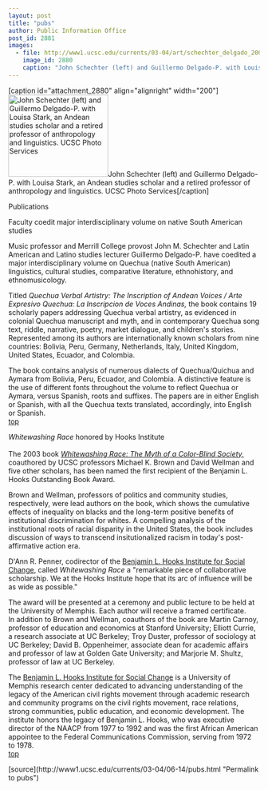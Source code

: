 ```yaml
---
layout: post
title: "pubs"
author: Public Information Office
post_id: 2881
images:
  - file: http://www1.ucsc.edu/currents/03-04/art/schechter_delgado_200.jpg
    image_id: 2880
    caption: "John Schechter (left) and Guillermo Delgado-P. with Louisa Stark, an Andean studies scholar and a retired professor of anthropology and linguistics. UCSC Photo Services"
---
```


[caption id="attachment_2880" align="alignright" width="200"]<a href="http://localhost/mysite/wp-content/uploads/2004/06/schechter_delgado_200.jpg"><img class="size-full wp-image-2880" src="http://localhost/mysite/wp-content/uploads/2004/06/schechter_delgado_200.jpg" alt="John Schechter (left) and Guillermo Delgado-P. with Louisa Stark, an Andean studies scholar and a retired professor of anthropology and linguistics. UCSC Photo Services" width="200" height="164" /></a>John Schechter (left) and Guillermo Delgado-P. with Louisa Stark, an Andean studies scholar and a retired professor of anthropology and linguistics. UCSC Photo Services[/caption]
<p class="pagehead">
  Publications
</p>
<p class="sectionhead">
  <a name="quechua" id="quechua"></a>Faculty coedit major interdisciplinary volume on native South American studies
</p>
<p>
  Music professor and Merrill College provost John M. Schechter and Latin American and Latino studies lecturer Guillermo Delgado-P. have coedited a major interdisciplinary volume on Quechua (native South American) linguistics, cultural studies, comparative literature, ethnohistory, and ethnomusicology.
</p>
<p>
  Titled <i>Quechua Verbal Artistry: The Inscription of Andean Voices / Arte Expresivo Quechua: La Inscripcion de Voces Andinas,</i> the book contains 19 scholarly papers addressing Quechua verbal artistry, as evidenced in colonial Quechua manuscript and myth, and in contemporary Quechua song text, riddle, narrative, poetry, market dialogue, and children's stories. Represented among its authors are internationally known scholars from nine countries: Bolivia, Peru, Germany, Netherlands, Italy, United Kingdom, United States, Ecuador, and Colombia.<br>
</p>
<p>
  The book contains analysis of numerous dialects of Quechua/Quichua and Aymara from Bolivia, Peru, Ecuador, and Colombia. A distinctive feature is the use of different fonts throughout the volume to reflect Quechua or Aymara, versus Spanish, roots and suffixes. The papers are in either English or Spanish, with all the Quechua texts translated, accordingly, into English or Spanish.<br>
  <a href="#quechua">top</a>
</p>
<p>
  <span class="sectionhead"><i><a name="race" id="race"></a>Whitewashing Race</i> honored by Hooks Institute</span><br>
  <br>
  The 2003 book <i><a href="http://www.ucpress.edu/books/pages/9866.html">Whitewashing Race: The Myth of a Color-Blind Society,</a></i> coauthored by UCSC professors Michael K. Brown and David Wellman and five other scholars, has been named the first recipient of the Benjamin L. Hooks Outstanding Book Award.<br>
</p>
<p>
  Brown and Wellman, professors of politics and community studies, respectively, were lead authors on the book, which shows the cumulative effects of inequality on blacks and the long-term positive benefits of institutional discrimination for whites. A compelling analysis of the institutional roots of racial disparity in the United States, the book includes discussion of ways to transcend insitutionalized racism in today's post-affirmative action era.<br>
</p>
<p>
  D'Ann R. Penner, codirector of the <a href="http://benhooks.memphis.edu/">Benjamin L. Hooks Institute for Social Change</a>, called <i>Whitewashing Race</i> a "remarkable piece of collaborative scholarship. We at the Hooks Institute hope that its arc of influence will be as wide as possible."<br>
</p>
<p>
  The award will be presented at a ceremony and public lecture to be held at the University of Memphis. Each author will receive a framed certificate.<br>
  In addition to Brown and Wellman, coauthors of the book are Martin Carnoy, professor of education and economics at Stanford University; Elliott Currie, a research associate at UC Berkeley; Troy Duster, professor of sociology at UC Berkeley; David B. Oppenheimer, associate dean for academic affairs and professor of law at Golden Gate University; and Marjorie M. Shultz, professor of law at UC Berkeley.<br>
</p>
<p>
  The <a href="http://benhooks.memphis.edu/">Benjamin L. Hooks Institute for Social Change</a> is a University of Memphis research center dedicated to advancing understanding of the legacy of the American civil rights movement through academic research and community programs on the civil rights movement, race relations, strong communities, public education, and economic development. The institute honors the legacy of Benjamin L. Hooks, who was executive director of the NAACP from 1977 to 1992 and was the first African American appointee to the Federal Communications Commission, serving from 1972 to 1978.<br>
  <a href="#quechua">top</a>
</p>
<p>

</p>
<p>

</p>
[source](http://www1.ucsc.edu/currents/03-04/06-14/pubs.html "Permalink to pubs")
